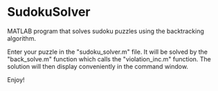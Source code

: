 # SudokuSolver
MATLAB program that solves sudoku puzzles using the backtracking algorithm.

Enter your puzzle in the "sudoku_solver.m" file. It will be solved by the "back_solve.m" function which calls the "violation_inc.m" function. The solution will then display conveniently in the command window.

Enjoy!
